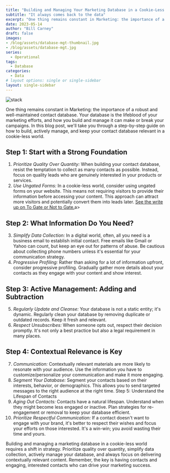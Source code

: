 ```yaml
---
title: "Building and Managing Your Marketing Database in a Cookie-Less World"
subtitle: "It always comes back to the data"
excerpt: "One thing remains constant in Marketing: the importance of a robust and well-maintained contact database. Your database is the lifeblood of your marketing efforts, and how you build and manage it can make or break your campaigns."
date: 2023-05-14
author: "Bill Carney"
draft: false
images:
- /blog/assets/database-mgt-thumbnail.jpg
- /blog/assets/database-mgt.jpg
series:
  - Operational
tags:
  - Database
categories:
  - Data
# layout options: single or single-sidebar
layout: single-sidebar
---
```


![stack](/blog/assets/database-mgt.jpg)

One thing remains constant in Marketing: the importance of a robust and well-maintained contact database. Your database is the lifeblood of your marketing efforts, and how you build and manage it can make or break your campaigns. In this blog post, we'll take you through a step-by-step guide on how to build, actively manage, and keep your contact database relevant in a cookie-less world.

## Step 1: Start with a Strong Foundation
1. *Prioritize Quality Over Quantity:* When building your contact database, resist the temptation to collect as many contacts as possible. Instead, focus on quality leads who are genuinely interested in your products or services.
2. *Use Ungated Forms:* In a cookie-less world, consider using ungated forms on your website. This means not requiring visitors to provide their information before accessing your content. This approach can attract more 
visitors and potentially convert them into leads later.  <a href="http://carney.wiki/blog/content-gating/">See the write up on To Gate or Not to Gate.</a>a>

## Step 2: What Information Do You Need?
3. *Simplify Data Collection:* In a digital world, often, all you need is a business email to establish initial contact. Free emails like Gmail or Yahoo can count, but keep an eye out for patterns of abuse. Be cautious about collecting phone numbers unless it's essential for your communication strategy.
4. *Progressive Profiling:* Rather than asking for a lot of information upfront, consider progressive profiling. Gradually gather more details about your contacts as they engage with your content and show interest.

## Step 3: Active Management: Adding and Subtraction
5. *Regularly Update and Cleanse:* Your database is not a static entity; it's dynamic. Regularly clean your database by removing duplicate or outdated records. Keep it fresh and relevant.
6. *Respect Unsubscribes:* When someone opts out, respect their decision promptly. It's not only a best practice but also a legal requirement in many places.

## Step 4: Contextual Relevance is Key
7. *Communication:* Contextually relevant materials are more likely to resonate with your audience. Use the information you have to customize/personalize your communication and make it more engaging.
8. *Segment Your Database:* Segment your contacts based on their interests, behavior, or demographics. This allows you to send targeted messages to the right audience at the right time.
Step 5: Understand the Lifespan of Contacts
9. *Aging Out Contacts:* Contacts have a natural lifespan. Understand when they might become less engaged or inactive. Plan strategies for re-engagement or removal to keep your database efficient.
10. *Prioritize Respectful Communication:* If a contact doesn't want to engage with your brand, it's better to respect their wishes and focus your efforts on those interested. It's a win-win; you avoid wasting their time and yours.

Building and managing a marketing database in a cookie-less world requires a shift in strategy. Prioritize quality over quantity, simplify data collection, actively manage your database, and always focus on delivering contextually relevant content. Remember, the key is having contacts and engaging, interested contacts who can drive your marketing success.
